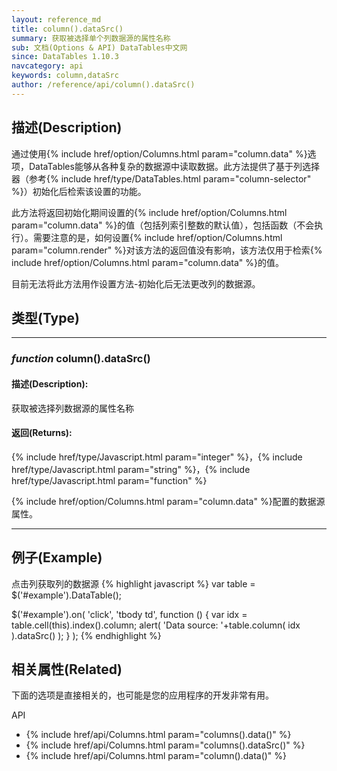 ```yaml
---
layout: reference_md
title: column().dataSrc()
summary: 获取被选择单个列数据源的属性名称
sub: 文档(Options & API) DataTables中文网
since: DataTables 1.10.3
navcategory: api
keywords: column,dataSrc
author: /reference/api/column().dataSrc()
---
```


## 描述(Description)
通过使用{% include href/option/Columns.html param="column.data" %}选项，DataTables能够从各种复杂的数据源中读取数据。此方法提供了基于列选择器（参考{% include href/type/DataTables.html param="column-selector" %}）初始化后检索该设置的功能。

此方法将返回初始化期间设置的{% include href/option/Columns.html param="column.data" %}的值（包括列索引整数的默认值），包括函数（不会执行）。需要注意的是，如何设置{% include href/option/Columns.html param="column.render" %}对该方法的返回值没有影响，该方法仅用于检索{% include href/option/Columns.html param="column.data" %}的值。

目前无法将此方法用作设置方法-初始化后无法更改列的数据源。

## 类型(Type)
---
    
### _function_ **column().dataSrc()**   

#### 描述(Description):
获取被选择列数据源的属性名称

#### 返回(Returns):
{% include href/type/Javascript.html param="integer" %}，{% include href/type/Javascript.html param="string" %}，{% include href/type/Javascript.html param="function" %}

{% include href/option/Columns.html param="column.data" %}配置的数据源属性。


--- 
    
## 例子(Example)

点击列获取列的数据源
{% highlight javascript %}
var table = $('#example').DataTable();
 
$('#example').on( 'click', 'tbody td', function () {
    var idx = table.cell(this).index().column;
    alert( 'Data source: '+table.column( idx ).dataSrc() );
} );
{% endhighlight %}



## 相关属性(Related)
下面的选项是直接相关的，也可能是您的应用程序的开发非常有用。

API

- {% include href/api/Columns.html param="columns().data()" %}
- {% include href/api/Columns.html param="columns().dataSrc()" %}
- {% include href/api/Columns.html param="column().data()" %}

